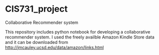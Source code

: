 # CIS731_project
Collaborative Recommender system


This repository includes python notebook for developing a collaborative recommender system.
I used the freely availble Amazon Kindle Store data and it can be downloaded from http://jmcauley.ucsd.edu/data/amazon/links.html 
